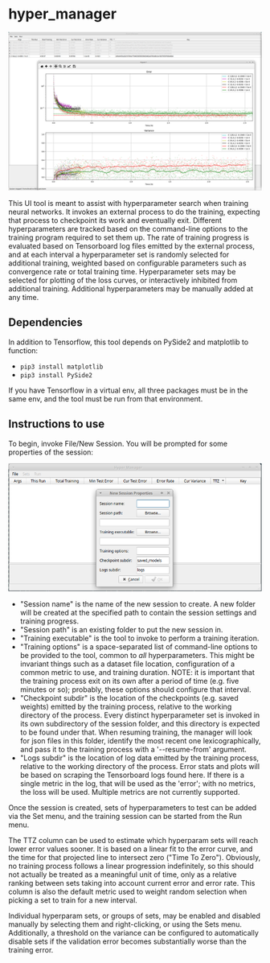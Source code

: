 # hyper_manager

![screenshot](images/screenshot.png)

This UI tool is meant to assist with hyperparameter search when training
neural networks.  It invokes an external process to do the training, expecting
that process to checkpoint its work and eventually exit.  Different
hyperparameters are tracked based on the command-line options to the training
program required to set them up.  The rate of training progress is evaluated
based on Tensorboard log files emitted by the external process, and at each
interval a hyperparameter set is randomly selected for additional training,
weighted based on configurable parameters such as convergence rate or total
training time.  Hyperparameter sets may be selected for plotting of the loss
curves, or interactively inhibited from additional training.  Additional
hyperparameters may be manually added at any time.

## Dependencies

In addition to Tensorflow, this tool depends on PySide2 and matplotlib to
function:

 * `pip3 install matplotlib`
 * `pip3 install PySide2`

If you have Tensorflow in a virtual env, all three packages must be in the
same env, and the tool must be run from that environment.

## Instructions to use

To begin, invoke File/New Session.  You will be prompted for some properties
of the session:

![New Session](images/new_session.png)

 * "Session name" is the name of the new session to create.  A new folder will
   be created at the specified path to contain the session settings and
   training progress.
 * "Session path" is an existing folder to put the new session in.
 * "Training executable" is the tool to invoke to perform a training iteration.
 * "Training options" is a space-separated list of command-line options to be
   provided to the tool, common to *all* hyperparameters.  This might be
   invariant things such as a dataset file location, configuration of a common
   metric to use, and training duration.  NOTE: it is important that the
   training process exit on its own after a period of time (e.g. five minutes
   or so); probably, these options should configure that interval.
 * "Checkpoint subdir" is the location of the checkpoints (e.g. saved weights)
   emitted by the training process, relative to the working directory of the
   process.  Every distinct hyperparameter set is invoked in its own
   subdirectory of the session folder, and this directory is expected to be
   found under that.  When resuming training, the manager will look for json
   files in this folder, identify the most recent one lexicographically, and
   pass it to the training process with a '--resume-from' argument.
 * "Logs subdir" is the location of log data emitted by the training process,
   relative to the working directory of the process.  Error stats and plots
   will be based on scraping the Tensorboard logs found here.  If there is a
   single metric in the log, that will be used as the 'error'; with no
   metrics, the loss will be used.  Multiple metrics are not currently
   supported.

Once the session is created, sets of hyperparameters to test can be added via
the Set menu, and the training session can be started from the Run menu.

The TTZ column can be used to estimate which hyperparam sets will reach lower
error values sooner.  It is based on a linear fit to the error curve, and the
time for that projected line to intersect zero ("Time To Zero").  Obviously,
no training process follows a linear progression indefinitely, so this should
not actually be treated as a meaningful unit of time, only as a relative
ranking between sets taking into account current error and error rate.  This
column is also the default metric used to weight random selection when picking
a set to train for a new interval.

Individual hyperparam sets, or groups of sets, may be enabled and disabled
manually by selecting them and right-clicking, or using the Sets menu.
Additionally, a threshold on the variance can be configured to automatically
disable sets if the validation error becomes substantially worse than the
training error.
